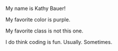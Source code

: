 My name is Kathy Bauer!

My favorite color is purple.

My favorite class is not this one.

I do think coding is fun.  Usually.  Sometimes.